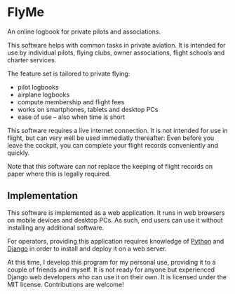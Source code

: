 # FlyMe

An online logbook for private pilots and associations.

This software helps with common tasks in private aviation.
It is intended for use by individual pilots, flying clubs, owner associations, flight schools and charter services.

The feature set is tailored to private flying:

  - pilot logbooks
  - airplane logbooks
  - compute membership and flight fees
  - works on smartphones, tablets and desktop PCs
  - ease of use – also when time is short

This software requires a live internet connection.
It is not intended for use in flight, but can very well be used immediatly thereafter:
Even before you leave the cockpit, you can complete your flight records conveniently and quickly.

Note that this software can *not* replace the keeping of flight records on paper where this is legally required.


## Implementation

This software is implemented as a web application. It runs in web browsers on mobile devices and desktop PCs. As such, end users can use it without installing any additional software.

For operators, providing this application requires knowledge of [Python](https://www.python.org) and [Django](https://www.djangoproject.com) in order to install and deploy it on a web server.

At this time, I develop this program for my personal use, providing it to a couple of friends and myself. It is not ready for anyone but experienced Django web developers who can use it on their own. It is licensed under the MIT license. Contributions are welcome!
